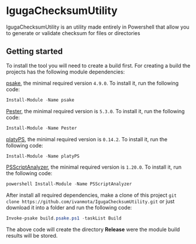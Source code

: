 # IgugaChecksumUtility

IgugaChecksumUtility is an utility made entirely in Powershell that allow you to generate or validate checksum for files or directories

## Getting started

To install the tool you will need to create a build first.
For creating a build the projects has the following module dependencies:

[psake](https://github.com/psake/psake), the minimal required version `4.9.0`. To install it, run the following code:

```powershell
Install-Module -Name psake
```

[Pester](https://github.com/pester), the minimal required version is `5.3.0`. To install it, run the following code:

```powershell
Install-Module -Name Pester
```

[platyPS](https://github.com/PowerShell/platyPS), the minimal required version is `0.14.2`. To install it, run the following code:

```powershell
Install-Module -Name platyPS
```

[PSScriptAnalyzer](https://github.com/PowerShell/PSScriptAnalyzer), the minimal required version is `1.20.0`. To install it, run the following code:

```powershell
powershell Install-Module -Name PSScriptAnalyzer
```

After install all required dependencies, make a clone of this project `git clone https://github.com/ivanmota/IgugaChecksumUtility.git` or just download it into a folder and run the following code:

```powershell
Invoke-psake build.psake.ps1 -taskList Build
```

The above code will create the directory **Release** were the module build results will be stored.
